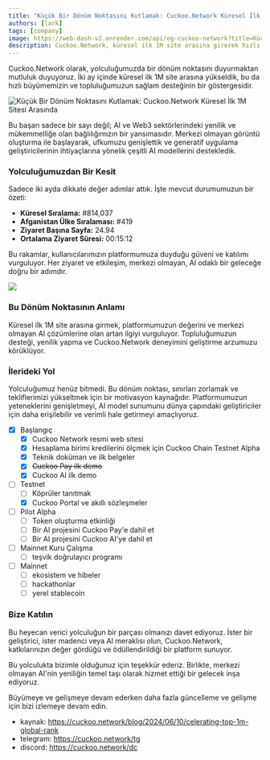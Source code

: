 ```yaml
---
title: "Küçük Bir Dönüm Noktasını Kutlamak: Cuckoo.Network Küresel İlk 1M Sitesi Arasında"
authors: [lark]
tags: [company]
image: https://web-dash-v2.onrender.com/api/og-cuckoo-network?title=Küçük%20Bir%20Dönüm%20Noktasını%20Kutlamak%3A%20Cuckoo.Network%20Küresel%20İlk%201M%20Sitesi%20Arasında
description: Cuckoo.Network, küresel ilk 1M site arasına girerek hızlı büyümesini ve AI ile Web3 alanındaki etkisini sergileyen bir dönüm noktasını kutluyor.
---
```


Cuckoo.Network olarak, yolculuğumuzda bir dönüm noktasını duyurmaktan mutluluk duyuyoruz. İki ay içinde küresel ilk 1M site arasına yükseldik, bu da hızlı büyümemizin ve topluluğumuzun sağlam desteğinin bir göstergesidir.

![Küçük Bir Dönüm Noktasını Kutlamak: Cuckoo.Network Küresel İlk 1M Sitesi Arasında](https://cuckoo-network.b-cdn.net/cuckoo-network-top-1m-sites.webp "Küçük Bir Dönüm Noktasını Kutlamak: Cuckoo.Network Küresel İlk 1M Sitesi Arasında")

Bu başarı sadece bir sayı değil; AI ve Web3 sektörlerindeki yenilik ve mükemmelliğe olan bağlılığımızın bir yansımasıdır. Merkezi olmayan görüntü oluşturma ile başlayarak, ufkumuzu genişlettik ve generatif uygulama geliştiricilerinin ihtiyaçlarına yönelik çeşitli AI modellerini destekledik.

### Yolculuğumuzdan Bir Kesit

Sadece iki ayda dikkate değer adımlar attık. İşte mevcut durumumuzun bir özeti:

- **Küresel Sıralama:** #814,037
- **Afganistan Ülke Sıralaması:** #419
- **Ziyaret Başına Sayfa:** 24.94
- **Ortalama Ziyaret Süresi:** 00:15:12

Bu rakamlar, kullanıcılarımızın platformumuza duyduğu güveni ve katılımı vurguluyor. Her ziyaret ve etkileşim, merkezi olmayan, AI odaklı bir geleceğe doğru bir adımdır.

[![](https://cuckoo-network.b-cdn.net/cuckoo-global-rank.webp)](https://www.similarweb.com/website/cuckoo.network/)

### Bu Dönüm Noktasının Anlamı

Küresel ilk 1M site arasına girmek, platformumuzun değerini ve merkezi olmayan AI çözümlerine olan artan ilgiyi vurguluyor. Topluluğumuzun desteği, yenilik yapma ve Cuckoo.Network deneyimini geliştirme arzumuzu körüklüyor.

### İlerideki Yol

Yolculuğumuz henüz bitmedi. Bu dönüm noktası, sınırları zorlamak ve tekliflerimizi yükseltmek için bir motivasyon kaynağıdır. Platformumuzun yeteneklerini genişletmeyi, AI model sunumunu dünya çapındaki geliştiriciler için daha erişilebilir ve verimli hale getirmeyi amaçlıyoruz.

- [x] Başlangıç
  - [x] Cuckoo Network resmi web sitesi
  - [x] Hesaplama birimi kredilerini ölçmek için Cuckoo Chain Testnet Alpha
  - [x] Teknik doküman ve ilk belgeler
  - [x] ~~Cuckoo Pay ilk demo~~
  - [x] Cuckoo AI ilk demo
- [ ] Testnet
  - [ ] Köprüler tanıtmak
  - [x] Cuckoo Portal ve akıllı sözleşmeler
- [ ] Pilot Alpha
  - [ ] Token oluşturma etkinliği
  - [ ] Bir AI projesini Cuckoo Pay'e dahil et
  - [ ] Bir AI projesini Cuckoo AI'ye dahil et
- [ ] Mainnet Kuru Çalışma
  - [ ] teşvik doğrulayıcı programı
- [ ] Mainnet
  - [ ] ekosistem ve hibeler
  - [ ] hackathonlar
  - [ ] yerel stablecoin

### Bize Katılın

Bu heyecan verici yolculuğun bir parçası olmanızı davet ediyoruz. İster bir geliştirici, ister madenci veya AI meraklısı olun, Cuckoo.Network, katkılarınızın değer gördüğü ve ödüllendirildiği bir platform sunuyor.

Bu yolculukta bizimle olduğunuz için teşekkür ederiz. Birlikte, merkezi olmayan AI'nin yeniliğin temel taşı olarak hizmet ettiği bir gelecek inşa ediyoruz.

Büyümeye ve gelişmeye devam ederken daha fazla güncelleme ve gelişme için bizi izlemeye devam edin.

- kaynak: https://cuckoo.network/blog/2024/06/10/celerating-top-1m-global-rank
- telegram: https://cuckoo.network/tg
- discord: https://cuckoo.network/dc